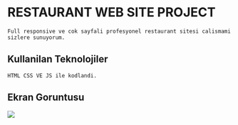 <h1>RESTAURANT WEB SITE PROJECT</h1>

    Full responsive ve cok sayfali profesyonel restaurant sitesi calismami sizlere sunuyorum.


<h2>Kullanilan Teknolojiler</h2>

    HTML CSS VE JS ile kodlandi.


<h2>Ekran Goruntusu</h2>

![](ekrankaydı.gif)